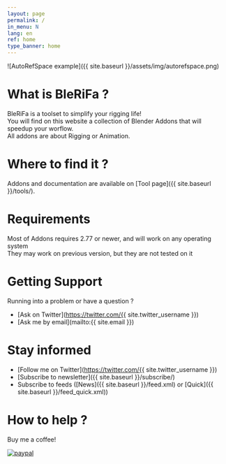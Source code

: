 ```yaml
---
layout: page
permalink: /
in_menu: N
lang: en
ref: home
type_banner: home
---
```


![AutoRefSpace example]({{ site.baseurl }}/assets/img/autorefspace.png)

# What is BleRiFa ?
BleRiFa is a toolset to simplify your rigging life!  
You will find on this website a collection of Blender Addons that will speedup your worflow.  
All addons are about Rigging or Animation.  
  
# Where to find it ?
Addons and documentation are available on [Tool page]({{ site.baseurl }}/tools/).

# Requirements
Most of Addons requires 2.77 or newer, and will work on any operating system  
They may work on previous version, but they are not tested on it

# Getting Support
Running into a problem or have a question ?  

* [Ask on Twitter](https://twitter.com/{{ site.twitter_username }})
* [Ask me by email](mailto:{{ site.email }})

# Stay informed

* [Follow me on Twitter](https://twitter.com/{{ site.twitter_username }})
* [Subscribe to newsletter]({{ site.baseurl }}/subscribe/)
* Subscribe to feeds ([News]({{ site.baseurl }}/feed.xml) or [Quick]({{ site.baseurl }}/feed_quick.xml))

# How to help ?
Buy me a coffee!  
  
[![paypal](https://www.paypalobjects.com/en_US/i/btn/btn_donateCC_LG.gif)](https://www.paypal.com/cgi-bin/webscr?cmd=_s-xclick&hosted_button_id=VTKPLVRP3VV7J)

